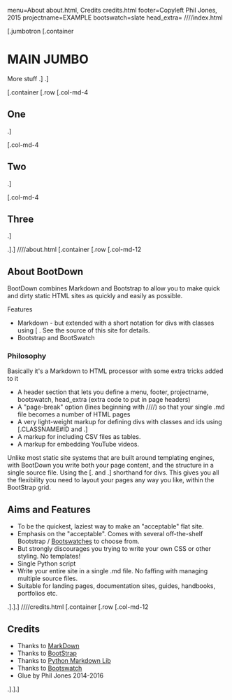 menu=About about.html, Credits credits.html
footer=Copyleft Phil Jones, 2015
projectname=EXAMPLE
bootswatch=slate
head_extra=
////index.html

[.jumbotron [.container
# MAIN JUMBO
More stuff
.] .]

[.container [.row
[.col-md-4 
## One
.]

[.col-md-4
## Two
.]

[.col-md-4
## Three
.]

.].]
////about.html
[.container [.row [.col-md-12

## About BootDown

BootDown combines Markdown and Bootstrap to allow you to make quick and dirty static HTML sites as quickly and easily as possible.

Features 

  * Markdown - but extended with a short notation for divs with classes using [&nbsp;. See the source of this site for details.
  * Bootstrap and BootSwatch 
  
### Philosophy

Basically it's a Markdown to HTML processor with some extra tricks added to it
  * A header section that lets you define a menu, footer, projectname, bootswatch, head_extra (extra code to put in page headers)
  * A "page-break" option (lines beginning with ////) so that your single .md file becomes a number of HTML pages
  * A very light-weight markup for defining divs with classes and ids using [.CLASSNAME#ID and .]
  * A markup for including CSV files as tables.
  * A markup for embedding YouTube videos.
  
Unlike most static site systems that are built around templating engines, with BootDown you write both your page content, and the structure in a single source file. Using the [. and .] shorthand for divs. This gives you all the flexibility you need to layout your pages any way you like, within the BootStrap grid.

## Aims and Features

  * To be the quickest, laziest way to make an "acceptable" flat site.
  * Emphasis on the "acceptable". Comes with several off-the-shelf Bootstrap / [Bootswatches](https://bootswatch.com/) to choose from.
  * But strongly discourages you trying to write your own CSS or other styling. No templates!
  * Single Python script
  * Write your entire site in a single .md file. No faffing with managing multiple source files.
  * Suitable for landing pages, documentation sites, guides, handbooks, portfolios etc.
  

.].].]
////credits.html
[.container [.row [.col-md-12
## Credits 

  * Thanks to [MarkDown](https://daringfireball.net/projects/markdown/)
  * Thanks to [BootStrap](http://getbootstrap.com/) 
  * Thanks to [Python Markdown Lib](https://pypi.python.org/pypi/Markdown)
  * Thanks to [Bootswatch](https://bootswatch.com/)
  * Glue by Phil Jones 2014-2016

.].].]



